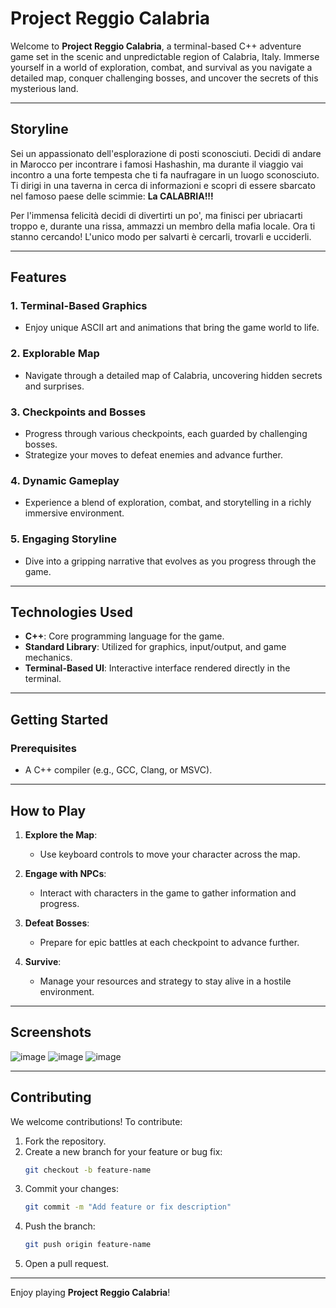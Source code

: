 # Project Reggio Calabria

Welcome to **Project Reggio Calabria**, a terminal-based C++ adventure game set in the scenic and unpredictable region of Calabria, Italy. Immerse yourself in a world of exploration, combat, and survival as you navigate a detailed map, conquer challenging bosses, and uncover the secrets of this mysterious land.

---

## Storyline

Sei un appassionato dell'esplorazione di posti sconosciuti. Decidi di andare in Marocco per incontrare i famosi Hashashin, ma durante il viaggio vai incontro a una forte tempesta che ti fa naufragare in un luogo sconosciuto. Ti dirigi in una taverna in cerca di informazioni e scopri di essere sbarcato nel famoso paese delle scimmie: **La CALABRIA!!!**

Per l'immensa felicità decidi di divertirti un po', ma finisci per ubriacarti troppo e, durante una rissa, ammazzi un membro della mafia locale. Ora ti stanno cercando! L'unico modo per salvarti è cercarli, trovarli e ucciderli.

---

## Features

### 1. **Terminal-Based Graphics**
   - Enjoy unique ASCII art and animations that bring the game world to life.

### 2. **Explorable Map**
   - Navigate through a detailed map of Calabria, uncovering hidden secrets and surprises.

### 3. **Checkpoints and Bosses**
   - Progress through various checkpoints, each guarded by challenging bosses.
   - Strategize your moves to defeat enemies and advance further.

### 4. **Dynamic Gameplay**
   - Experience a blend of exploration, combat, and storytelling in a richly immersive environment.

### 5. **Engaging Storyline**
   - Dive into a gripping narrative that evolves as you progress through the game.

---

## Technologies Used

- **C++**: Core programming language for the game.
- **Standard Library**: Utilized for graphics, input/output, and game mechanics.
- **Terminal-Based UI**: Interactive interface rendered directly in the terminal.

---

## Getting Started

### Prerequisites
- A C++ compiler (e.g., GCC, Clang, or MSVC).

---

## How to Play

1. **Explore the Map**:
   - Use keyboard controls to move your character across the map.

2. **Engage with NPCs**:
   - Interact with characters in the game to gather information and progress.

3. **Defeat Bosses**:
   - Prepare for epic battles at each checkpoint to advance further.

4. **Survive**:
   - Manage your resources and strategy to stay alive in a hostile environment.

---

## Screenshots

![image](https://github.com/user-attachments/assets/5f162c80-3c88-4dbd-adad-fb292d1fb6e6)
![image](https://github.com/user-attachments/assets/5b7b4f22-59cb-4bc3-8c0f-0e1e69049c2f)
![image](https://github.com/user-attachments/assets/423ebee7-b640-4547-b8b1-3c5c190b111c)

---

## Contributing

We welcome contributions! To contribute:
1. Fork the repository.
2. Create a new branch for your feature or bug fix:
   ```bash
   git checkout -b feature-name
   ```
3. Commit your changes:
   ```bash
   git commit -m "Add feature or fix description"
   ```
4. Push the branch:
   ```bash
   git push origin feature-name
   ```
5. Open a pull request.

---

Enjoy playing **Project Reggio Calabria**!

